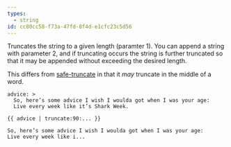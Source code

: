 ```yaml
---
types:
  - string
id: cc80cc58-f73a-47fd-8f4d-e1cfc23c5d56
---
```

Truncates the string to a given length (paramter 1). You can append a string with parameter 2, and if truncating occurs the string is further truncated so that it may be appended without exceeding the desired length.

This differs from [safe-truncate][safe-truncate] in that it _may_ truncate in the middle of a word.

```.language-yaml
advice: >
  So, here’s some advice I wish I woulda got when I was your age:
  Live every week like it’s Shark Week.
```

```
{{ advice | truncate:90:... }}
```

```.language-output
So, here’s some advice I wish I woulda got when I was your age:
Live every week like i...
```

[safe-truncate]: #safe-truncate
